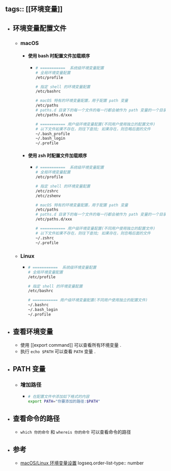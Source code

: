 tags:: [[环境变量]]
---

- ## 环境变量配置文件
	- ### macOS
		- #### 使用 bash 时配置文件加载顺序
			- ``` sh
			  # ===========  系统级环境变量配置
			  # 全局环境变量配置
			  /etc/profile
			  
			  # 指定 shell 的环境变量配置
			  /etc/bashrc
			  
			  # macOS 特有的环境变量配置，用于配置 path 变量
			  /etc/paths
			  # paths.d 目录下的每一个文件的每一行都会被作为 path 变量的一个目录
			  /etc/paths.d/xxx
			  
			  # =========== 用户级环境变量配置(不同用户使用独立的配置文件)
			  # 以下文件如果不存在，则往下查找; 如果存在，则忽略后面的文件
			  ~/.bash_profile
			  ~/.bash_login
			  ~/.profile
			  ```
		- #### 使用 zsh 时配置文件加载顺序
			- ``` sh
			  # ===========  系统级环境变量配置
			  # 全局环境变量配置
			  /etc/profile
			  
			  # 指定 shell 的环境变量配置
			  /etc/zshrc
			  /etc/zshenv
			  
			  # macOS 特有的环境变量配置，用于配置 path 变量
			  /etc/paths 
			  # paths.d 目录下的每一个文件的每一行都会被作为 path 变量的一个目录
			  /etc/paths.d/xxx
			  
			  # =========== 用户级环境变量配置(不同用户使用独立的配置文件)
			  # 以下文件如果不存在，则往下查找; 如果存在，则忽略后面的文件
			  ~/.zshrc
			  ~/.profile
			  ```
	- ### Linux
		- ``` sh
		  # ===========  系统级环境变量配置
		  # 全局环境变量配置
		  /etc/profile
		  
		  # 指定 shell 的环境变量配置
		  /etc/bashrc
		  
		  # =========== 用户级环境变量配置(不同用户使用独立的配置文件)
		  ~/.bashrc
		  ~/.bash_login
		  ~/.profile
		  ```
- ## 查看环境变量
	- 使用 [[export command]] 可以查看所有环境变量 .
	- 执行 `echo $PATH` 可以查看 `PATH` 变量 .
- ## PATH 变量
	- ### 增加路径
		- ``` sh
		  # 在配置文件中添加如下格式的内容
		  export PATH="你要添加的路径:$PATH"
		  ```
- ## 查看命令的路径
	- `which 你的命令` 和 `whereis 你的命令` 可以查看命令的路径
- ## 参考
	- [macOS/Linux 环境变量设置](https://zhuanlan.zhihu.com/p/25976099)
	  logseq.order-list-type:: number